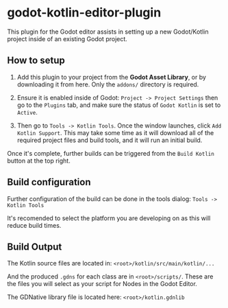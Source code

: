 # godot-kotlin-editor-plugin

This plugin for the Godot editor assists in setting up a new Godot/Kotlin project inside of an existing Godot project.

## How to setup
1. Add this plugin to your project from the **Godot Asset Library**, or by downloading it from here. Only the `addons/` directory is required.

2. Ensure it is enabled inside of Godot: `Project -> Project Settings` then go to the `Plugins` tab, and make sure the status of `Godot Kotlin` is set to `Active`.

3. Then go to `Tools -> Kotlin Tools`. Once the window launches, click `Add Kotlin Support`. This may take some time as it will download all of the required project files and build tools, and it will run an initial build.

Once it's complete, further builds can be triggered from the `Build Kotlin` button at the top right.


## Build configuration
Further configuration of the build can be done in the tools dialog: `Tools -> Kotlin Tools`

It's recomended to select the platform you are developing on as this will reduce build times.

## Build Output
The Kotlin source files are located in: `<root>/kotlin/src/main/kotlin/...`

And the produced `.gdns` for each class are in `<root>/scripts/`. These are the files you will select as your script for Nodes in the Godot Editor.

The GDNative library file is located here: `<root>/kotlin.gdnlib`